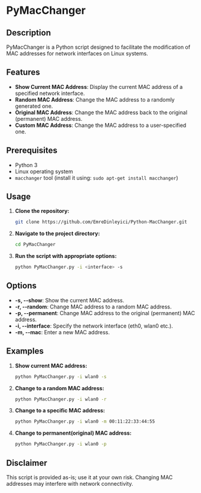# PyMacChanger

## Description

PyMacChanger is a Python script designed to facilitate the modification of MAC addresses for network interfaces on Linux systems.

## Features

- **Show Current MAC Address**: Display the current MAC address of a specified network interface.
- **Random MAC Address**: Change the MAC address to a randomly generated one.
- **Original MAC Address**: Change the MAC address back to the original (permanent) MAC address.
- **Custom MAC Address**: Change the MAC address to a user-specified one.

## Prerequisites

- Python 3
- Linux operating system
- `macchanger` tool (install it using: `sudo apt-get install macchanger`)

## Usage

1. **Clone the repository:**

    ```bash
    git clone https://github.com/EmreDinleyici/Python-MacChanger.git
    ```

2. **Navigate to the project directory:**

    ```bash
    cd PyMacChanger
    ```

3. **Run the script with appropriate options:**

    ```bash
    python PyMacChanger.py -i <interface> -s
    ```

## Options

- **-s, --show**: Show the current MAC address.
- **-r, --random**: Change MAC address to a random MAC address.
- **-p, --permanent**: Change MAC address to the original (permanent) MAC address.
- **-i, --interface**: Specify the network interface (eth0, wlan0 etc.).
- **-m, --mac**: Enter a new MAC address.

## Examples

1. **Show current MAC address:**

    ```bash
    python PyMacChanger.py -i wlan0 -s
    ```

2. **Change to a random MAC address:**

    ```bash
    python PyMacChanger.py -i wlan0 -r
    ```

3. **Change to a specific MAC address:**

    ```bash
    python PyMacChanger.py -i wlan0 -m 00:11:22:33:44:55
    ```

3. **Change to permanent(original) MAC address:**

    ```bash
    python PyMacChanger.py -i wlan0 -p
    ```

## Disclaimer

This script is provided as-is; use it at your own risk. Changing MAC addresses may interfere with network connectivity.
